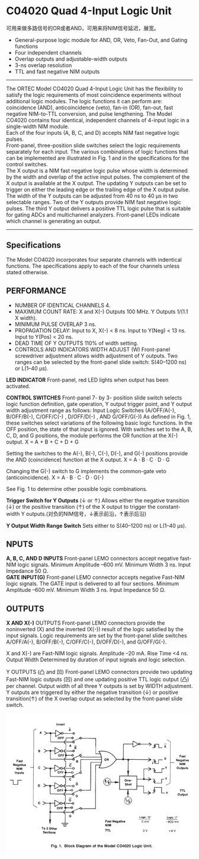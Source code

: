 <!-- CO4020.md --- 
;; 
;; Description: 
;; Author: Hongyi Wu(吴鸿毅)
;; Email: wuhongyi@qq.com 
;; Created: 五 3月 10 10:40:55 2017 (+0800)
;; Last-Updated: 日 3月 12 22:57:51 2017 (+0800)
;;           By: Hongyi Wu(吴鸿毅)
;;     Update #: 4
;; URL: http://wuhongyi.cn -->

# C04020  Quad 4-Input Logic Unit

可用来做多路信号的OR或者AND，可用来将NIM信号延迟，展宽。


- General-purpose logic module for AND, OR, Veto, Fan-Out, and Gating functions
- Four independent channels
- Overlap outputs and adjustable-width outputs
- 3-ns overlap resolution
- TTL and fast negative NIM outputs

----

The ORTEC Model CO4020 Quad 4-Input Logic Unit has the flexibility to satisfy the logic requirements of most coincidence experiments without additional logic modules. The logic functions it can perform are: coincidence (AND), anticoincidence (veto), fan-in (OR), fan-out, fast negative NIM-to-TTL conversion, and pulse lengthening. The Model CO4020 contains four identical, independent channels of 4-input logic in a single-width NIM module.  
Each of the four inputs (A, B, C, and D) accepts NIM fast negative logic pulses.  
Front-panel, three-position slide switches select the logic requirements separately for each input. The various combinations of logic functions that can be implemented are illustrated in Fig. 1 and in the specifications for the control switches.  
The X output is a NIM fast negative logic pulse whose width is determined by the width and overlap of the active input pulses. The complement of the X output is available at the X output. The updating Y outputs can be set to trigger on either the leading edge or the trailing edge of the X output pulse. The width of the Y outputs can be adjusted from 40 ns to 40 μs in two selectable ranges. Two of the Y outputs provide NIM fast negative logic pulses. The third Y output delivers a positive TTL logic pulse that is suitable for gating ADCs and multichannel analyzers. Front-panel LEDs indicate which channel is generating an output.

----

## Specifications

The Model CO4020 incorporates four separate channels with indentical functions. The specifications apply to each of the four channels unless stated otherwise.


## PERFORMANCE

- NUMBER OF IDENTICAL CHANNELS 4.
- MAXIMUM COUNT RATE: X and X(-) Outputs 100 MHz. Y Outputs 1/(1.1 X width).
- MINIMUM PULSE OVERLAP 3 ns.
- PROPAGATION DELAY:  Input to X, X(-) < 8 ns. Input to Y(Neg) < 13 ns. Input to Y(Pos) < 20 ns.
- DEAD TIME OF Y OUTPUTS 110% of width setting.
- CONTROLS AND INDICATORS WIDTH ADJUST (W) Front-panel screwdriver adjustment allows width adjustment of Y outputs. Two ranges can be selected by the front-panel slide switch: S(40–1200 ns) or L(1–40 μs).

**LED INDICATOR** Front-panel, red LED lights when output has been activated.

**CONTROL SWITCHES** Front-panel 7- by 3- position slide switch selects logic function definition, gate operation, Y output trigger point, and Y output width adjustment range as follows:
Input Logic Switches (A/OFF/A(-), B/OFF/B(-), C/OFF/C(-) , D/OFF/D(-) , AND G/OFF/G(-)) As defined in Fig. 1, these switches select variations of the following basic logic functions. In the OFF position, the state of that input is ignored. With switches set to the A, B, C, D, and G positions, the module performs the OR function at the X(-) output.
X = A + B + C + D + G

Setting the switches to the A(-), B(-), C(-), D(-), and G(-) positions provide the AND (coincidence) function at the X output.
X = A · B · C · D · G

Changing the G(-) switch to G implements the common-gate veto (anticoincidence).
X = A · B · C · D · G(-)

See Fig. 1 to determine other possible logic combinations.

**Trigger Switch for Y Outputs** (↓ or ↑) Allows either the negative transition (↓) or the positive transition (↑) of the X output to trigger the constant-width Y outputs.(对负的NIM信号，↓表示前沿，↑表示后沿)

**Y Output Width Range Switch** Sets either to S(40–1200 ns) or L(1–40 μs).

## NPUTS

**A, B, C, AND D INPUTS** Front-panel LEMO connectors accept negative fast-NIM logic signals. Minimum Amplitude –600 mV. Minimum Width 3 ns. Input Impedance 50 Ω.  
**GATE INPUT(G)** Front-panel LEMO connector accepts negative Fast-NIM logic signals. The GATE input is delivered to all four sections. Minimum Amplitude –600 mV. Minimum Width 3 ns. Input Impedance 50 Ω.

## OUTPUTS

**X AND X(-)** OUTPUTS Front-panel LEMO connectors provide the noninverted (X) and the inverted (X(-)) result of the logic satisfied by the input signals. Logic requirements are set by the front-panel slide switches A/OFF/A(-), B/OFF/B(-), C/OFF/C(-), D/OFF/D(-), and G/OFF/G(-).

X and X(-) are Fast-NIM logic signals. Amplitude –20 mA. Rise Time <4 ns. Output Width Determined by duration of input signals and logic selection.

Y OUTPUTS (凸 and 凹) Front-panel LEMO connectors provide two updating Fast-NIM logic outputs (凹) and one updating positive TTL logic output (凸) per channel. Output width of all three Y outputs is set by WIDTH adjustment. Y outputs are triggered by either the negative transition (↓) or positive transition(↑) of the X overlap output as selected by the front-panel slide switch.


![Block Diagram Of the Model CO4020 Logic Unit](/img/CO4020BlockDiagram.png)

<!-- CO4020.md ends here -->
